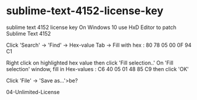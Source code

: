 # sublime-text-4152-license-key
sublime text 4152 license key
On Windows 10 use HxD Editor to patch Sublime Text 4152

Click 'Search' -> 'Find' -> Hex-value Tab -> Fill with hex : 80 78 05 00 0F 94 C1

Right click on highlighted hex value then click 'Fill selection..' 
On 'Fill selection' window, fill in Hex-values : C6 40 05 01 48 85 C9 then click 'OK' 

Click 'File' -> 'Save as...'>be?

04-Unlimited-License 
